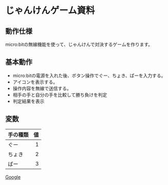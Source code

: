 # じゃんけんゲーム資料
## 動作仕様
micro:bitの無線機能を使って、じゃんけんで対決するゲームを作ります。
## 基本動作
- micro:bitの電源を入れた後、ボタン操作でぐー、ちょき、ぱーを入力する。
- アイコンを表示する。
- 操作内容を無線で送信する。
- 相手の手と自分の手を比較して勝ち負けを判定
- 判定結果を表示
## 変数

|手の種類|値|
|:--|--:|
|ぐー|1|
|ちょき|2|
|ぱー|3|

[Google](https://google.com)


